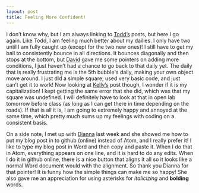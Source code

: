 ```yaml
---
layout: post
title: Feeling More Confident! 
---
```

I don’t know why, but I am always linking to [Todd’s](http://tbreijak.github.io/blog/2016-02-24/Keying-Up-a-Ball-As-a-Group-Effort.html) posts, but here I go again.  Like Todd, I am feeling much better about my dailies. I only have two until I am fully caught up (except for the two new ones)!  I still have to get my ball to consistently bounce in all directions.  It bounces diagonally and then stops at the bottom, but [David](http://davidlnowak.github.io) gave me some pointers on adding more conditions, I just haven’t had a chance to go back to that daily yet.  The daily that is really frustrating me is the 5th bubble's daily, making your own object move around. I just did a simple square, used very basic code, and just can’t get it to work! Now looking at [Kelly’s](http://kellypolasek.github.io/blog/2016-02-24/fifth-coding-blog.html) post though, I wonder if it is my capitalization! I kept getting the same error that she did, which was that my square was undefined.  I will definitely have to look at that in open lab tomorrow before class (as long as I can get there in time depending on the roads). If that is all it is, I am going to extremely happy and annoyed at the same time, which pretty much sums up my feelings with coding on a consistent basis. 

On a side note, I met up with [Dianna]( http://dianarosenberger.github.io) last week and she showed me how to put my blog post in to github (online) instead of Atom, and I really prefer it! I like to type my blog post in Word and then copy and paste it.  When I do that in Atom, everything appears on one line, and it is hard to do any edits.  When I do it in github online, there is a nice button that aligns it all so it looks like a normal Word document would with the alignment.  So thank you Dianna for that pointer! It is funny how the simple things can make me so happy! She also gave me an appreciation for using asterisks for *italicizing* and **bolding** words.  

